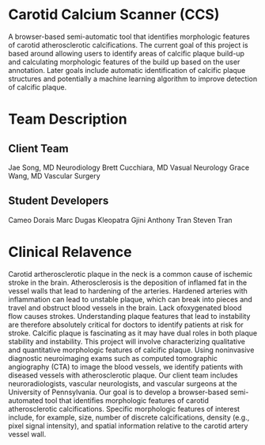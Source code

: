 # Carotid Calcium Scanner (CCS)

A browser-based semi-automatic tool that identifies morphologic features of carotid atherosclerotic calcifications. The current goal of this project is based around allowing users to identify areas of calcific plaque build-up and calculating morphologic features of the build up based on the user annotation. Later goals include automatic identification of calcific plaque structures and potentially a machine learning algorithm to improve detection of calcific plaque.

# Team Description

## Client Team

Jae Song, MD Neurodiology
Brett Cucchiara, MD Vasual Neurology
Grace Wang, MD Vascular Surgery

## Student Developers

Cameo Dorais
Marc Dugas
Kleopatra Gjini
Anthony Tran
Steven Tran

# Clinical Relavence

Carotid artherosclerotic plaque in the neck is a common cause of ischemic stroke in the brain. Atherosclerosis is the deposition of inflamed fat in the vessel walls that lead to hardening of the arteries. Hardened arteries with inflammation can lead to unstable plaque, which can break into pieces and travel and obstruct blood vessels in the brain. Lack ofoxygenated blood flow causes strokes. Understanding plaque features that lead to instability are therefore absolutely critical for doctors to identify patients at risk for stroke. Calcific plaque is fascinating as it may have dual roles in both plaque stability and instability. This project will involve characterizing qualitative and quantitative morphologic features of calcific plaque. Using noninvasive diagnostic neuroimaging exams such as computed tomographic angiography (CTA) to image the blood vessels, we identify patients with diseased vessels with atherosclerotic plaque. Our client team includes neuroradiologists, vascular neurologists, and vascular surgeons at the University of Pennsylvania. Our goal is to develop a browser-based semi-automated tool that identifies morphologic features of carotid atherosclerotic calcifications. Specific morphologic features of interest include, for example, size, number of discrete calcifications, density (e.g., pixel signal intensity), and spatial information relative to the carotid artery vessel wall.

